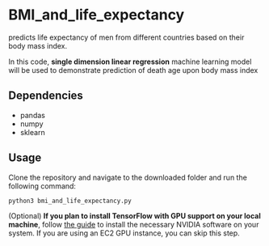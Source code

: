 # BMI_and_life_expectancy
predicts life expectancy of men from different countries based on their body mass index.

In this code, **single dimension linear regression** machine learning model will be used to demonstrate prediction of death age upon body mass index

## Dependencies
- pandas
- numpy
- sklearn

## Usage
Clone the repository and navigate to the downloaded folder and run the following command:

`python3 bmi_and_life_expectancy.py`

(Optional) __If you plan to install TensorFlow with GPU support on your local machine__, follow [the guide](https://www.tensorflow.org/install/) to install the necessary NVIDIA software on your system.  If you are using an EC2 GPU instance, you can skip this step.
